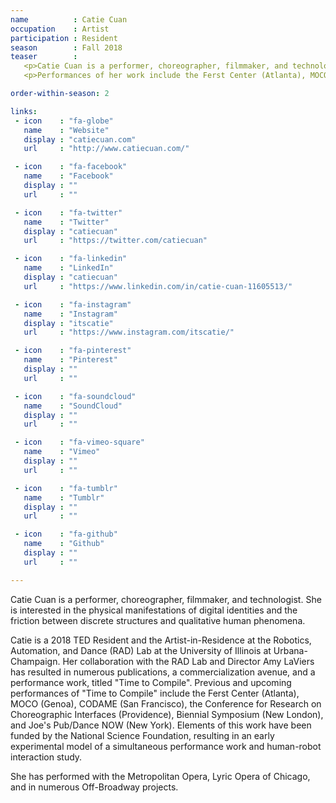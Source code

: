 ```yaml
---
name          : Catie Cuan
occupation    : Artist
participation : Resident
season        : Fall 2018
teaser        :
   <p>Catie Cuan is a performer, choreographer, filmmaker, and technologist. She is interested in the physical manifestations of digital identities and the friction between discrete structures and qualitative human phenomena.</p>
   <p>Performances of her work include the Ferst Center (Atlanta), MOCO (Genoa), CODAME (San Francisco), and Joe's Pub/Dance NOW (New York). Catie is a 2018 TED Resident and the Artist-in-Residence at the Robotics, Automation, and Dance (RAD) Lab at the University of Illinois.</p>

order-within-season: 2

links:
 - icon    : "fa-globe"
   name    : "Website"
   display : "catiecuan.com"
   url     : "http://www.catiecuan.com/"

 - icon    : "fa-facebook"
   name    : "Facebook"
   display : ""
   url     : ""

 - icon    : "fa-twitter"
   name    : "Twitter"
   display : "catiecuan"
   url     : "https://twitter.com/catiecuan"

 - icon    : "fa-linkedin"
   name    : "LinkedIn"
   display : "catiecuan"
   url     : "https://www.linkedin.com/in/catie-cuan-11605513/"

 - icon    : "fa-instagram"
   name    : "Instagram"
   display : "itscatie"
   url     : "https://www.instagram.com/itscatie/"

 - icon    : "fa-pinterest"
   name    : "Pinterest"
   display : ""
   url     : ""

 - icon    : "fa-soundcloud"
   name    : "SoundCloud"
   display : ""
   url     : ""

 - icon    : "fa-vimeo-square"
   name    : "Vimeo"
   display : ""
   url     : ""

 - icon    : "fa-tumblr"
   name    : "Tumblr"
   display : ""
   url     : ""

 - icon    : "fa-github"
   name    : "Github"
   display : ""
   url     : ""

---
```

Catie Cuan is a performer, choreographer, filmmaker, and technologist. She is interested in the physical manifestations of digital identities and the friction between discrete structures and qualitative human phenomena.

Catie is a 2018 TED Resident and the Artist-in-Residence at the Robotics, Automation, and Dance (RAD) Lab at the University of Illinois at Urbana-Champaign. Her collaboration with the RAD Lab and Director Amy LaViers has resulted in numerous publications, a commercialization avenue, and a performance work, titled "Time to Compile". Previous and upcoming performances of "Time to Compile" include the Ferst Center (Atlanta), MOCO (Genoa), CODAME (San Francisco), the Conference for Research on Choreographic Interfaces (Providence), Biennial Symposium (New London), and Joe's Pub/Dance NOW (New York). Elements of this work have been funded by the National Science Foundation, resulting in an early experimental model of a simultaneous performance work and human-robot interaction study.

She has performed with the Metropolitan Opera, Lyric Opera of Chicago, and in numerous Off-Broadway projects.